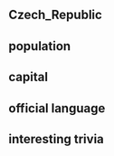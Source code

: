 ## Czech_Republic
##  population


##  capital

 
##  official language


##  interesting trivia



